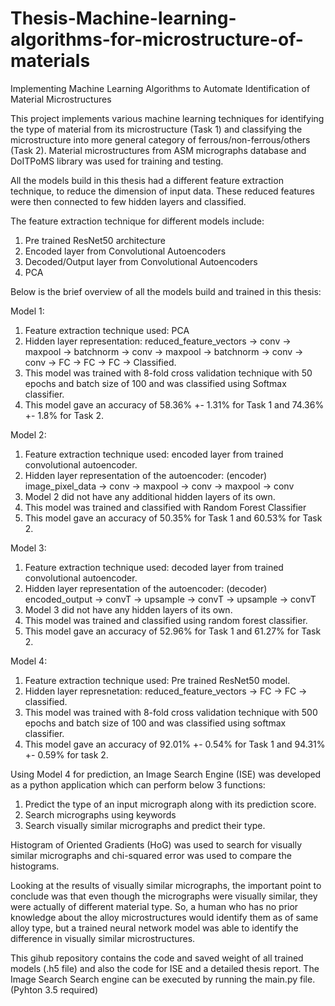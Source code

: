 
# Thesis-Machine-learning-algorithms-for-microstructure-of-materials
Implementing Machine Learning Algorithms to Automate Identification of Material Microstructures

This project implements various machine learning techniques for identifying the type of material from its microstructure (Task 1) and classifying the microstructure into more general category of ferrous/non-ferrous/others (Task 2). Material microstructures from ASM micrographs database and DoITPoMS library was used for training and testing.

All the models build in this thesis had a different feature extraction technique, to reduce the dimension of input data. These reduced features were then connected to few hidden layers and classified.

The feature extraction technique for different models include:
1. Pre trained ResNet50 architecture
2. Encoded layer from Convolutional Autoencoders
3. Decoded/Output layer from Convolutional Autoencoders
4. PCA

Below is the brief overview of all the models build and trained in this thesis:

Model 1:

1. Feature extraction technique used: PCA
2. Hidden layer representation: reduced_feature_vectors -> conv -> maxpool -> batchnorm -> conv -> maxpool -> batchnorm -> conv -> conv -> FC -> FC -> FC -> Classified.
3. This model was trained with 8-fold cross validation technique with 50 epochs and batch size of 100 and was classified using Softmax classifier.
4. This model gave an accuracy of 58.36% +- 1.31% for Task 1 and 74.36% +- 1.8% for Task 2.

Model 2:

1. Feature extraction technique used: encoded layer from trained convolutional autoencoder.
2. Hidden layer representation of the autoencoder: (encoder) image_pixel_data -> conv -> maxpool -> conv -> maxpool -> conv
3. Model 2 did not have any additional hidden layers of its own.
4. This model was trained and classified with Random Forest Classifier
5. This model gave an accuracy of 50.35% for Task 1 and 60.53% for Task 2.

Model 3:

1. Feature extraction technique used: decoded layer from trained convolutional autoencoder.
2. Hidden layer representation of the autoencoder: (decoder) encoded_output -> convT -> upsample -> convT -> upsample -> convT
3. Model 3 did not have any hidden layers of its own.
4. This model was trained and classified using random forest classifier.
5. This model gave an accuracy of 52.96% for Task 1 and 61.27% for Task 2.

Model 4:

1. Feature extraction technique used: Pre trained ResNet50 model.
2. Hidden layer represnetation: reduced_feature_vectors -> FC -> FC -> classified.
3. This model was trained with 8-fold cross validation technique with 500 epochs and  batch size of 100 and was classified using softmax classifier.
4. This model gave an accuracy of 92.01% +- 0.54% for Task 1 and 94.31% +- 0.59% for task 2.

Using Model 4 for prediction, an Image Search Engine (ISE) was developed as a python application which can perform below 3 functions:

1. Predict the type of an input micrograph along with its prediction score.
2. Search micrographs using keywords
3. Search visually similar micrographs and predict their type.

Histogram of Oriented Gradients (HoG) was used to search for visually similar micrographs and chi-squared error was used to compare the histograms.

Looking at the results of visually similar micrographs, the important point to conclude was that even though the micrographs were visually similar, they were actually of different material type. So, a human who has no prior knowledge about the alloy microstructures would identify them as of same alloy type, but a trained neural network model was able to identify the difference in visually similar microstructures.  

This gihub repository contains the code and saved weight of all trained models (.h5 file) and also the code for ISE and a detailed thesis report. The Image Search Search engine can be executed by running the main.py file. (Pyhton 3.5 required)
